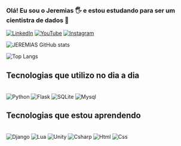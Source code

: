 ### Olá! Eu sou o Jeremias 🖐️ e estou estudando para ser um cientistra de dados 🤖

[![LinkedIn](https://img.shields.io/badge/LinkedIn-0077B5?style=for-the-badge&logo=linkedin&logoColor=white)](https://www.linkedin.com/in/pedro-jeremias-07b156265/)
[![YouTube](https://img.shields.io/badge/YouTube-FF0000?style=for-the-badge&logo=youtube&logoColor=white)](https://www.youtube.com/channel/UCOyUUdOlvgASPpJMT4LHSGA)
[![Instagram](https://img.shields.io/badge/Instagram-E4405F?style=for-the-badge&logo=instagram&logoColor=white)](https://www.youtube.com/watch?v=dQw4w9WgXcQ)


![JEREMlAS GitHub stats](https://github-readme-stats.vercel.app/api?username=JEREMlAS&show_icons=true&theme=radical)

![Top Langs](https://github-readme-stats.vercel.app/api/top-langs/?username=JEREMlAS&layout=compact)

## Tecnologias que utilizo no dia a dia

<div style="display: inline_block"><br/>
 <img align="center", alt="Python" src="https://img.shields.io/badge/Python-3776AB?style=for-the-badge&logo=python&logoColor=white" />
 <img align="center", alt="Flask" src="https://img.shields.io/badge/Flask-000000?style=for-the-badge&logo=flask&logoColor=white" />
 <img align="center", alt="SQLite" src="https://img.shields.io/badge/SQLite-07405E?style=for-the-badge&logo=sqlite&logoColor=white" />
 <img align="center", alt="Mysql" src="https://img.shields.io/badge/MySQL-00000F?style=for-the-badge&logo=mysql&logoColor=white" />
</div>

## Tecnologias que estou aprendendo

<div style="display: inline_block"><br/>
 <img align="center", alt="Django" src="https://img.shields.io/badge/Django-092E20?style=for-the-badge&logo=django&logoColor=white" />
 <img align="center", alt="Lua" src="https://img.shields.io/badge/Lua-2C2D72?style=for-the-badge&logo=lua&logoColor=white" />
 <img align="center", alt="Unity" src="https://img.shields.io/badge/Unity-100000?style=for-the-badge&logo=unity&logoColor=white" />
 <img align="center", alt="Csharp" src="https://img.shields.io/badge/C%23-239120?style=for-the-badge&logo=c-sharp&logoColor=white" />
 <img align="center", alt="Html" src="https://img.shields.io/badge/HTML5-E34F26?style=for-the-badge&logo=html5&logoColor=white" />
 <img align="center", alt="Css" src="https://img.shields.io/badge/CSS3-1572B6?style=for-the-badge&logo=css3&logoColor=white" />
</div><br/>

